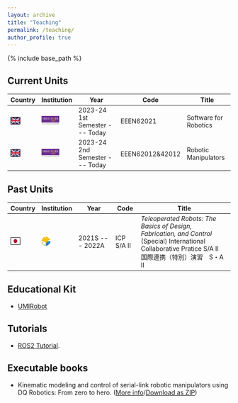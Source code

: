 ```yaml
---
layout: archive
title: "Teaching"
permalink: /teaching/
author_profile: true
---
```


{% include base_path %}

## Current Units

|Country|Institution|Year|Code|Title|
|---|---|---|---|---|
|<img style='border:1px solid #000000' src="/images/uk_flag.png" width="20" height="15">|<img src="/images/flag_uom.png" width="40" height="20">|2023-24 1st Semester --- Today |EEEN62021|Software for Robotics|
|<img style='border:1px solid #000000' src="/images/uk_flag.png" width="20" height="15">|<img src="/images/flag_uom.png" width="40" height="20">|2023-24 2nd Semester --- Today |EEEN62012&42012|Robotic Manipulators|

## Past Units

|Country|Institution|Year|Code|Title|
|---|---|---|---|---|
|<img style='border:1px solid #000000' src="/images/japan_flag.png" width="20" height="15"> | <img src="/images/utokyo.png" width="20" height="20"> |2021S --- 2022A|ICP S/A II| *Teleoperated Robots: The Basics of Design, Fabrication, and Control* <br> (Special) International Collaborative Pratice S/A II <br> 国際連携（特別）演習　S・A II|


## Educational Kit
- [UMIRobot](https://mmmarinho.github.io/UMIRobot/)

## Tutorials

- [ROS2 Tutorial](https://ros2-tutorial.readthedocs.io).

## Executable books

- Kinematic modeling and control of serial-link robotic manipulators using DQ Robotics: From zero to hero. ([More info](https://github.com/dqrobotics/learning-dqrobotics-in-matlab/tree/master/robotic_manipulators)/[Download as ZIP](https://github.com/dqrobotics/learning-dqrobotics-in-matlab/archive/refs/heads/master.zip))
